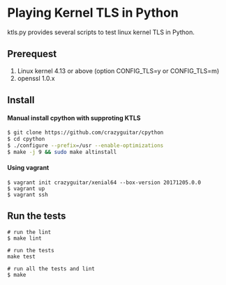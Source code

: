 # Playing Kernel TLS in Python

ktls.py provides several scripts to test linux kernel TLS in Python.

## Prerequest

1. Linux kernel 4.13 or above (option CONFIG\_TLS=y or CONFIG\_TLS=m)
2. openssl 1.0.x

## Install

#### Manual install cpython with supproting KTLS

```bash
$ git clone https://github.com/crazyguitar/cpython
$ cd cpython
$ ./configure --prefix=/usr --enable-optimizations
$ make -j 9 && sudo make altinstall
```

#### Using vagrant

```
$ vagrant init crazyguitar/xenial64 --box-version 20171205.0.0
$ vagrant up
$ vagrant ssh
```

## Run the tests

```
# run the lint
$ make lint

# run the tests
make test

# run all the tests and lint
$ make
```

